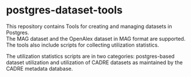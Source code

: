 # postgres-dataset-tools
This repository contains Tools for creating and managing datasets in Postgres.  
The MAG dataset and the OpenAlex dataset in MAG format are supported.  The tools
also include scripts for collecting utilization statistics.

The utilization statistics scripts are in two categories: postgres-based dataset
utilization and utilization of CADRE datasets as maintained by the CADRE
metadata database.
